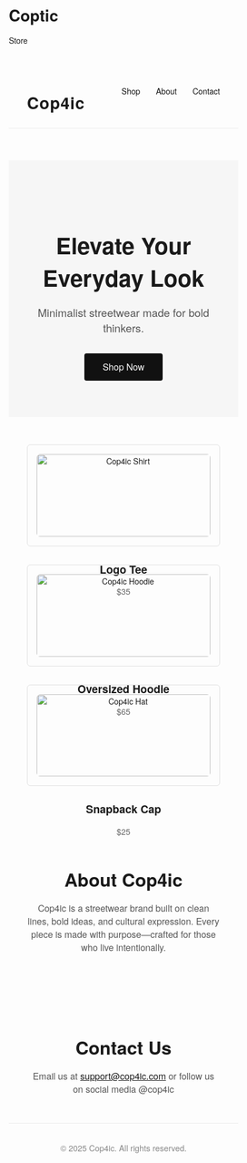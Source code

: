# Coptic
Store
<!DOCTYPE html>
<html lang="en">
<head>
  <meta charset="UTF-8" />
  <meta name="viewport" content="width=device-width, initial-scale=1.0"/>
  <title>Cop4ic Clothing</title>
  <style>
    * {
      box-sizing: border-box;
      margin: 0;
      padding: 0;
      font-family: 'Helvetica Neue', sans-serif;
    }

    body {
      background-color: #ffffff;
      color: #111111;
    }

    header {
      display: flex;
      justify-content: space-between;
      align-items: center;
      padding: 1.5rem 2rem;
      border-bottom: 1px solid #eaeaea;
    }

    header h1 {
      font-size: 1.8rem;
      font-weight: bold;
      letter-spacing: 1px;
    }

    nav a {
      margin-left: 1.5rem;
      text-decoration: none;
      color: #111;
      font-weight: 500;
    }

    .hero {
      text-align: center;
      padding: 4rem 2rem;
      background: #f6f6f6;
    }

    .hero h2 {
      font-size: 2.5rem;
      margin-bottom: 1rem;
    }

    .hero p {
      font-size: 1.2rem;
      color: #555;
      margin-bottom: 2rem;
    }

    .hero button {
      padding: 0.8rem 2rem;
      border: none;
      background: #111;
      color: white;
      font-size: 1rem;
      cursor: pointer;
      border-radius: 4px;
    }

    .products {
      padding: 3rem 2rem;
      display: grid;
      grid-template-columns: repeat(auto-fit, minmax(220px, 1fr));
      gap: 2rem;
    }

    .product {
      text-align: center;
      border: 1px solid #e0e0e0;
      padding: 1rem;
      border-radius: 6px;
    }

    .product img {
      width: 100%;
      border-radius: 6px;
      margin-bottom: 1rem;
    }

    .product h3 {
      font-size: 1.2rem;
      margin-bottom: 0.5rem;
    }

    .product p {
      font-size: 0.9rem;
      color: #666;
    }

    .about,
    .contact {
      padding: 3rem 2rem;
      text-align: center;
    }

    .about h2,
    .contact h2 {
      font-size: 2rem;
      margin-bottom: 1rem;
    }

    .about p,
    .contact p {
      font-size: 1rem;
      color: #555;
      max-width: 600px;
      margin: 0 auto;
    }

    footer {
      text-align: center;
      padding: 2rem;
      border-top: 1px solid #eaeaea;
      font-size: 0.9rem;
      color: #888;
    }
  </style>
</head>
<body>

  <header>
    <h1>Cop4ic</h1>
    <nav>
      <a href="#products">Shop</a>
      <a href="#about">About</a>
      <a href="#contact">Contact</a>
    </nav>
  </header>

  <section class="hero">
    <h2>Elevate Your Everyday Look</h2>
    <p>Minimalist streetwear made for bold thinkers.</p>
    <button>Shop Now</button>
  </section>

  <section id="products" class="products">
    <div class="product">
      <img src="https://via.placeholder.com/300x350" alt="Cop4ic Shirt">
      <h3>Logo Tee</h3>
      <p>$35</p>
    </div>
    <div class="product">
      <img src="https://via.placeholder.com/300x350" alt="Cop4ic Hoodie">
      <h3>Oversized Hoodie</h3>
      <p>$65</p>
    </div>
    <div class="product">
      <img src="https://via.placeholder.com/300x350" alt="Cop4ic Hat">
      <h3>Snapback Cap</h3>
      <p>$25</p>
    </div>
  </section>

  <section id="about" class="about">
    <h2>About Cop4ic</h2>
    <p>Cop4ic is a streetwear brand built on clean lines, bold ideas, and cultural expression. Every piece is made with purpose—crafted for those who live intentionally.</p>
  </section>

  <section id="contact" class="contact">
    <h2>Contact Us</h2>
    <p>Email us at <a href="mailto:support@cop4ic.com">support@cop4ic.com</a> or follow us on social media @cop4ic</p>
  </section>

  <footer>
    &copy; 2025 Cop4ic. All rights reserved.
  </footer>

</body>
</html>
